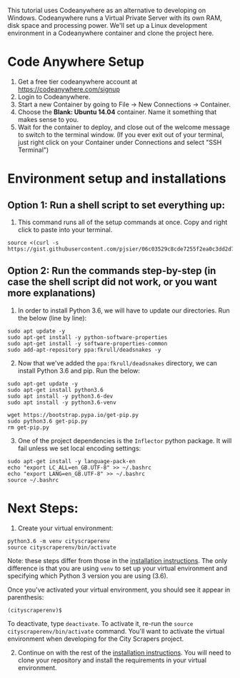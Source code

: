 This tutorial uses Codeanywhere as an alternative to developing on Windows. Codeanywhere runs a Virtual Private Server with its own RAM, disk space and processing power. 
We'll set up a Linux development environment in a Codeanywhere container and clone the project here.

# Code Anywhere Setup
1. Get a free tier codeanywhere account at https://codeanywhere.com/signup
2. Login to Codeanywhere.
3. Start a new Container by going to File -> New Connections -> Container.
4. Choose the **Blank: Ubuntu 14.04** container. Name it something that makes sense to you.
5. Wait for the container to deploy, and close out of the welcome message to switch to the terminal window. (If you ever exit out of your terminal, just right click on your Container under Connections and select "SSH Terminal")

# Environment setup and installations
## Option 1: Run a shell script to set everything up:
1. This command runs all of the setup commands at once. Copy and right click to paste into your terminal.
```
source <(curl -s https://gist.githubusercontent.com/pjsier/06c03529c8cde7255f2ea0c3dd2d7e7c/raw/9784f283f32073d5e2a83f90b31d70f8b9e0111b/city_scrapers_setup.sh)
```

## Option 2: Run the commands step-by-step (in case the shell script did not work, or you want more explanations)
1. In order to install Python 3.6, we will have to update our directories. Run the below (line by line):

```
sudo apt update -y
sudo apt-get install -y python-software-properties
sudo apt-get install -y software-properties-common
sudo add-apt-repository ppa:fkrull/deadsnakes -y
```

2. Now that we've added the `ppa:fkrull/deadsnakes` directory, we can install Python 3.6 and pip. Run the below:

```
sudo apt-get update -y
sudo apt-get install python3.6
sudo apt install -y python3.6-dev
sudo apt install -y python3.6-venv

wget https://bootstrap.pypa.io/get-pip.py
sudo python3.6 get-pip.py
rm get-pip.py
```

3. One of the project dependencies is the `Inflector` python package. It will fail unless we set local encoding settings:

```
sudo apt-get install -y language-pack-en
echo "export LC_ALL=en_GB.UTF-8" >> ~/.bashrc
echo "export LANG=en_GB.UTF-8" >> ~/.bashrc
source ~/.bashrc
```

# Next Steps: 

1. Create your virtual environment: 

```
python3.6 -m venv cityscraperenv
source cityscraperenv/bin/activate
```
Note: these steps differ from those in the [installation instructions](https://github.com/City-Bureau/city-scrapers/blob/master/docs/02_installation.md). The only difference is that you are using `venv` to set up your virtual environment and specifying which Python 3 version you are using (3.6).

Once you've activated your virtual environment, you should see it appear in parenthesis: 

```
(cityscraperenv)$
```
To deactivate, type `deactivate`. To activate it, re-run the `source cityscraperenv/bin/activate` command. You'll want to activate the virtual environment when developing for the City Scrapers project.

2. Continue on with the rest of the [installation instructions](https://github.com/City-Bureau/city-scrapers/blob/master/docs/02_installation.md). You will need to clone your repository and install the requirements in your virtual environment. 
